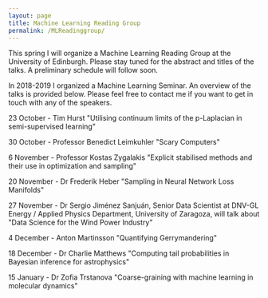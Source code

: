 ```yaml
---
layout: page
title: Machine Learning Reading Group
permalink: /MLReadinggroup/
---
```


This spring I will organize a Machine Learning Reading Group at the University of Edinburgh. Please stay tuned for the abstract and titles of the talks. A preliminary schedule will follow soon.

In 2018-2019 I organized a Machine Learning Seminar. An overview of the talks is provided below. Please feel free to contact me if you want to get in touch with any of the speakers. 

23 October - Tim Hurst "Utilising continuum limits of the p-Laplacian in semi-supervised learning"

30 October - Professor Benedict Leimkuhler "Scary Computers"

6 November - Professor Kostas Zygalakis "Explicit stabilised methods and their use in optimization and sampling"

20 November - Dr Frederik Heber "Sampling in Neural Network Loss Manifolds"

27 November - Dr Sergio Jiménez Sanjuán, Senior Data Scientist at DNV-GL Energy /  Applied Physics Department, University of Zaragoza, will talk about "Data Science for the Wind Power Industry" 

4 December - Anton Martinsson "Quantifying Gerrymandering"

<!---Abstract

We will review different innovation lines developed in DNV-GL  applied to the wind power industry where data science is involved by means of machine learning, resampling methods, forecasting, spatial statistics or strategy optimization. This research is applied to different parts of a wind power project value chain like site prospections, future energy and revenue assessments, asset operations and management or electricity markets. 

Abstract I will talk about how Markov Chain Monte Carlo has been used to reveal the geo-political structure in North Carolina (NC) which resulted in a mathematician going to court. I will outline the approach of the NC group and how they propose to solve the problem, but as this is a very difficult open problem, questions and suggestions are welcomed from the audience. This is NOT my own work but the work of the Mattingly gerrymandering group at Duke University, https://sites.duke.edu/quantifyinggerrymandering/about/ -->

18 December - Dr Charlie Matthews "Computing tail probabilities in Bayesian inference for astrophysics"

15 January - Dr Zofia Trstanova "Coarse-graining with machine learning in molecular dynamics"



